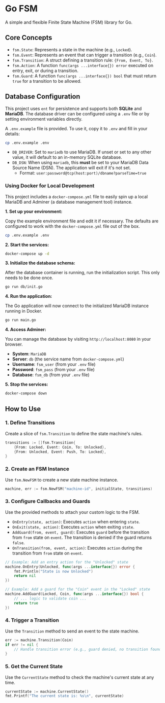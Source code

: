 # Go FSM

A simple and flexible Finite State Machine (FSM) library for Go.

## Core Concepts

-   `fsm.State`: Represents a state in the machine (e.g., `Locked`).
-   `fsm.Event`: Represents an event that can trigger a transition (e.g., `Coin`).
-   `fsm.Transition`: A struct defining a transition rule: `{From, Event, To}`.
-   `fsm.Action`: A function `func(args ...interface{}) error` executed on entry, exit, or during a transition.
-   `fsm.Guard`: A function `func(args ...interface{}) bool` that must return `true` for a transition to be allowed.

## Database Configuration

This project uses `ent` for persistence and supports both **SQLite** and **MariaDB**. The database driver can be configured using a `.env` file or by setting environment variables directly.

A `.env.example` file is provided. To use it, copy it to `.env` and fill in your details:

```sh
cp .env.example .env
```

-   `DB_DRIVER`: Set to `mariadb` to use MariaDB. If unset or set to any other value, it will default to an in-memory SQLite database.
-   `DB_DSN`: When using `mariadb`, this **must** be set to your MariaDB Data Source Name (DSN). The application will exit if it's not set.
    -   Format: `user:password@tcp(host:port)/dbname?parseTime=true`

### Using Docker for Local Development

This project includes a `docker-compose.yml` file to easily spin up a local MariaDB and Adminer (a database management tool) instance.

**1. Set up your environment:**

Copy the example environment file and edit it if necessary. The defaults are configured to work with the `docker-compose.yml` file out of the box.

```sh
cp .env.example .env
```

**2. Start the services:**

```sh
docker-compose up -d
```

**3. Initialize the database schema:**

After the database container is running, run the initialization script. This only needs to be done once.

```sh
go run db/init.go
```

**4. Run the application:**

The Go application will now connect to the initialized MariaDB instance running in Docker.

```sh
go run main.go
```

**4. Access Adminer:**

You can manage the database by visiting `http://localhost:8080` in your browser.
-   **System**: `MariaDB`
-   **Server**: `db` (the service name from `docker-compose.yml`)
-   **Username**: `fsm_user` (from your `.env` file)
-   **Password**: `fsm_pass` (from your `.env` file)
-   **Database**: `fsm_db` (from your `.env` file)

**5. Stop the services:**

```sh
docker-compose down
```

## How to Use

### 1. Define Transitions

Create a slice of `fsm.Transition` to define the state machine's rules.

```go
transitions := []fsm.Transition{
    {From: Locked, Event: Coin, To: Unlocked},
    {From: Unlocked, Event: Push, To: Locked},
}
```

### 2. Create an FSM Instance

Use `fsm.NewFSM` to create a new state machine instance.

```go
machine, err := fsm.NewFSM("machine-id", initialState, transitions)
```

### 3. Configure Callbacks and Guards

Use the provided methods to attach your custom logic to the FSM.

-   `OnEntry(state, action)`: Executes `action` when entering `state`.
-   `OnExit(state, action)`: Executes `action` when exiting `state`.
-   `AddGuard(from, event, guard)`: Executes `guard` before the transition from `from` state on `event`. The transition is denied if the guard returns `false`.
-   `OnTransition(from, event, action)`: Executes `action` during the transition from `from` state on `event`.

```go
// Example: Add an entry action for the "Unlocked" state
machine.OnEntry(Unlocked, func(args ...interface{}) error {
    fmt.Println("State is now Unlocked")
    return nil
})

// Example: Add a guard for the "Coin" event in the "Locked" state
machine.AddGuard(Locked, Coin, func(args ...interface{}) bool {
    // ... logic to validate coin ...
    return true
})
```

### 4. Trigger a Transition

Use the `Transition` method to send an event to the state machine.

```go
err := machine.Transition(Coin)
if err != nil {
    // Handle transition error (e.g., guard denied, no transition found)
}
```

### 5. Get the Current State

Use the `CurrentState` method to check the machine's current state at any time.

```go
currentState := machine.CurrentState()
fmt.Printf("The current state is: %s\n", currentState)

